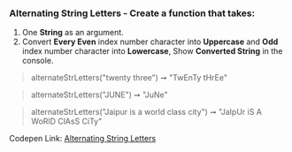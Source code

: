 ### Alternating String Letters - Create a function that takes: 

1. One **String** as an argument. 
1. Convert **Every Even** index number character into **Uppercase** and **Odd** index number character into **Lowercase**, Show **Converted String** in the console.

> alternateStrLetters("twenty three") ➞ "TwEnTy tHrEe"

> alternateStrLetters("JUNE") ➞ "JuNe"

> alternateStrLetters("Jaipur is a world class city") ➞ "JaIpUr iS A WoRlD ClAsS CiTy"

Codepen Link: [Alternating String Letters ](https://codepen.io/naveencoder/pen/NVEvzQ?editors=0010)